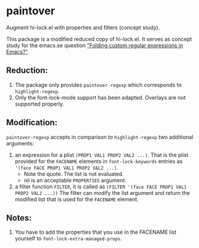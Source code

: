 # paintover

Augment hi-lock.el with properties and filters (concept study).


 This package is a modified reduced copy of hi-lock.el.
 It serves as concept study for the emacs.se question
 ["Folding custom regular expressions in Emacs?"](https://emacs.stackexchange.com/q/51819/2370).

## Reduction:
 1. The package only provides `paintover-regexp` which corresponds to `highlight-regexp`.
 2. Only the font-lock-mode support has been adapted. Overlays are not supported properly.

## Modification:
 `paintover-regexp` accepts in comparison to `highlight-regexp` two additional arguments:
 1. an expression for a plist `(PROP1 VAL1 PROP2 VAL2 ...)`.
    That is the plist provided for the `FACENAME` elements in `font-lock-keywords` entries as `'(face FACE PROP1 VAL1 PROP2 VAL2 ...)`.
    - Note the quote. The list is not evaluated.
    - nil is an acceptable `PROPERTIES` argument.
 2. a filter function `FILTER`, it is called as `(FILTER '(face FACE PROP1 VAL1 PROP2 VAL2 ...))`
    The filter can modify the list argument and return the modified list that is used for the `FACENAME` element.

## Notes:
  1. You have to add the properties that you use in the FACENAME
     list yourself to `font-lock-extra-managed-props`.
